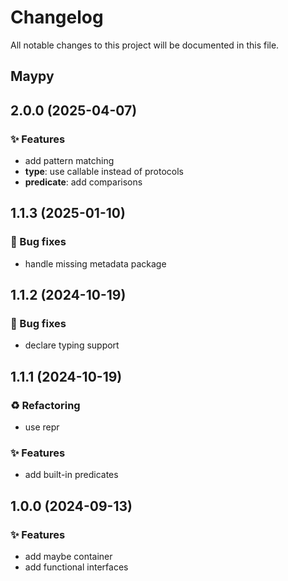 # Changelog
All notable changes to this project will be documented in this file.
## Maypy

## 2.0.0 (2025-04-07)

### :sparkles: Features

- add pattern matching
- **type**: use callable instead of protocols
- **predicate**: add comparisons

## 1.1.3 (2025-01-10)

### :bug: Bug fixes

- handle missing metadata package

## 1.1.2 (2024-10-19)

### :bug: Bug fixes

- declare typing support

## 1.1.1 (2024-10-19)

### :recycle: Refactoring

- use repr

### :sparkles: Features

- add built-in predicates

## 1.0.0 (2024-09-13)

### :sparkles: Features

- add maybe container
- add functional interfaces
